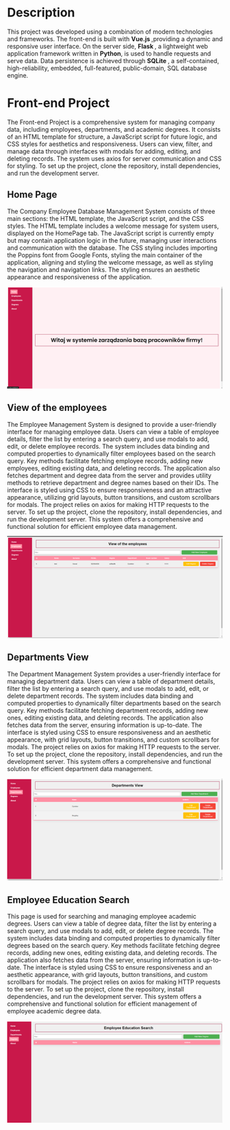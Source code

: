 # Description

This project was developed using a combination of modern technologies and frameworks. The front-end is built with <strong> Vue.js </strong>,providing a dynamic and responsive user interface. On the server side, <strong>Flask </strong>, a lightweight web application framework written in <strong> Python</strong>, is used to handle requests and serve data. Data persistence is achieved through <strong> SQLite </strong>, a self-contained, high-reliability, embedded, full-featured, public-domain, SQL database engine.

# Front-end Project

The Front-end Project is a comprehensive system for managing company data, including employees, departments, and academic degrees. It consists of an HTML template for structure, a JavaScript script for future logic, and CSS styles for aesthetics and responsiveness. Users can view, filter, and manage data through interfaces with modals for adding, editing, and deleting records. The system uses axios for server communication and CSS for styling. To set up the project, clone the repository, install dependencies, and run the development server.

## Home Page

The Company Employee Database Management System consists of three main sections: the HTML template, the JavaScript script, and the CSS styles. The HTML template includes a welcome message for system users, displayed on the HomePage tab. The JavaScript script is currently empty but may contain application logic in the future, managing user interactions and communication with the database. The CSS styling includes importing the Poppins font from Google Fonts, styling the main container of the application, aligning and styling the welcome message, as well as styling the navigation and navigation links. The styling ensures an aesthetic appearance and responsiveness of the application.

![test.img](./img/home.png)

## View of the employees

The Employee Management System is designed to provide a user-friendly interface for managing employee data. Users can view a table of employee details, filter the list by entering a search query, and use modals to add, edit, or delete employee records. The system includes data binding and computed properties to dynamically filter employees based on the search query. Key methods facilitate fetching employee records, adding new employees, editing existing data, and deleting records. The application also fetches department and degree data from the server and provides utility methods to retrieve department and degree names based on their IDs. The interface is styled using CSS to ensure responsiveness and an attractive appearance, utilizing grid layouts, button transitions, and custom scrollbars for modals. The project relies on axios for making HTTP requests to the server. To set up the project, clone the repository, install dependencies, and run the development server. This system offers a comprehensive and functional solution for efficient employee data management.

![test.img](./img/employees.png)

## Departments View

The Department Management System provides a user-friendly interface for managing department data. Users can view a table of department details, filter the list by entering a search query, and use modals to add, edit, or delete department records. The system includes data binding and computed properties to dynamically filter departments based on the search query. Key methods facilitate fetching department records, adding new ones, editing existing data, and deleting records. The application also fetches data from the server, ensuring information is up-to-date. The interface is styled using CSS to ensure responsiveness and an aesthetic appearance, with grid layouts, button transitions, and custom scrollbars for modals. The project relies on axios for making HTTP requests to the server. To set up the project, clone the repository, install dependencies, and run the development server. This system offers a comprehensive and functional solution for efficient department data management.

![test.img](./img/Departments_View.png)

## Employee Education Search

This page is used for searching and managing employee academic degrees. Users can view a table of degree data, filter the list by entering a search query, and use modals to add, edit, or delete degree records. The system includes data binding and computed properties to dynamically filter degrees based on the search query. Key methods facilitate fetching degree records, adding new ones, editing existing data, and deleting records. The application also fetches data from the server, ensuring information is up-to-date. The interface is styled using CSS to ensure responsiveness and an aesthetic appearance, with grid layouts, button transitions, and custom scrollbars for modals. The project relies on axios for making HTTP requests to the server. To set up the project, clone the repository, install dependencies, and run the development server. This system offers a comprehensive and functional solution for efficient management of employee academic degree data.

![tekst alternatywny jak nie ma takiego zdjecia](./img/employee.png)
